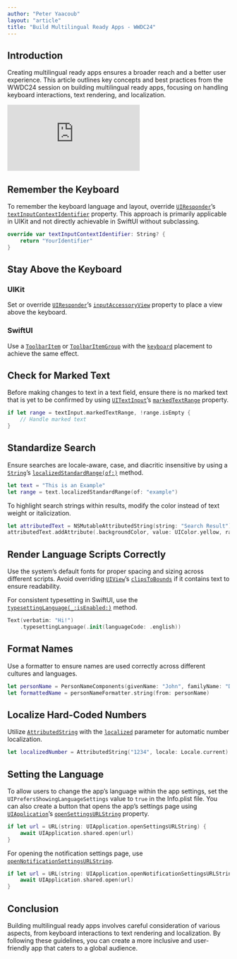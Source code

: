 ```yaml
---
author: "Peter Yaacoub"
layout: "article"
title: "Build Multilingual Ready Apps - WWDC24"
---
```


## Introduction

Creating multilingual ready apps ensures a broader reach and a better user experience. This article outlines key concepts and best practices from the WWDC24 session on building multilingual ready apps, focusing on handling keyboard interactions, text rendering, and localization.

<iframe allowfullscreen allow="accelerometer; autoplay; clipboard-write; encrypted-media; gyroscope; picture-in-picture" class="youtube" frameborder="0" src="https://www.youtube.com/embed/b9SdW3kUJXY?si=0zxwCu0jpvbIFKRU" title="YouTube video player"></iframe>

## Remember the Keyboard

To remember the keyboard language and layout, override [`UIResponder`](https://developer.apple.com/documentation/uikit/uiresponder)’s [`textInputContextIdentifier`](https://developer.apple.com/documentation/uikit/uiresponder/1621091-textinputcontextidentifier) property. This approach is primarily applicable in UIKit and not directly achievable in SwiftUI without subclassing.

```swift
override var textInputContextIdentifier: String? {
    return "YourIdentifier"
}
```

## Stay Above the Keyboard

### UIKit

Set or override [`UIResponder`](https://developer.apple.com/documentation/uikit/uiresponder)’s [`inputAccessoryView`](https://developer.apple.com/documentation/uikit/uiresponder/1621119-inputaccessoryview) property to place a view above the keyboard.

### SwiftUI

Use a [`ToolbarItem`](https://developer.apple.com/documentation/swiftui/toolbaritem) or [`ToolbarItemGroup`](https://developer.apple.com/documentation/swiftui/toolbaritemgroup) with the [`keyboard`](https://developer.apple.com/documentation/swiftui/toolbaritemplacement/keyboard) placement to achieve the same effect.

## Check for Marked Text

Before making changes to text in a text field, ensure there is no marked text that is yet to be confirmed by using [`UITextInput`](https://developer.apple.com/documentation/uikit/uitextinput)’s [`markedTextRange`](https://developer.apple.com/documentation/uikit/uitextinput/1614489-markedtextrange) property.

```swift
if let range = textInput.markedTextRange, !range.isEmpty {
    // Handle marked text
}
```

## Standardize Search

Ensure searches are locale-aware, case, and diacritic insensitive by using a [`String`](https://developer.apple.com/documentation/swift/string)’s [`localizedStandardRange(of:)`](https://developer.apple.com/documentation/foundation/nsstring/1413574-localizedstandardrange) method.

```swift
let text = "This is an Example"
let range = text.localizedStandardRange(of: "example")
```

To highlight search strings within results, modify the color instead of text weight or italicization.

```swift
let attributedText = NSMutableAttributedString(string: "Search Result")
attributedText.addAttribute(.backgroundColor, value: UIColor.yellow, range: range)
```

## Render Language Scripts Correctly

Use the system’s default fonts for proper spacing and sizing across different scripts. Avoid overriding [`UIView`](https://developer.apple.com/documentation/uikit/uiview)’s [`clipsToBounds`](https://developer.apple.com/documentation/uikit/uiview/1622415-clipstobounds) if it contains text to ensure readability.

For consistent typesetting in SwiftUI, use the [`typesettingLanguage(_:isEnabled:)`](https://developer.apple.com/documentation/swiftui/view/typesettinglanguage(_:isenabled:)-4ldzm) method.

```swift
Text(verbatim: "Hi!")
    .typesettingLanguage(.init(languageCode: .english))
```

## Format Names

Use a formatter to ensure names are used correctly across different cultures and languages.

```swift
let personName = PersonNameComponents(givenName: "John", familyName: "Doe")
let formattedName = personNameFormatter.string(from: personName)
```

## Localize Hard-Coded Numbers

Utilize [`AttributedString`](https://developer.apple.com/documentation/foundation/attributedstring) with the [`localized`](https://developer.apple.com/documentation/foundation/attributedstring/3867590-init) parameter for automatic number localization.

```swift
let localizedNumber = AttributedString("1234", locale: Locale.current)
```

## Setting the Language

To allow users to change the app’s language within the app settings, set the `UIPrefersShowingLanguageSettings` value to `true` in the Info.plist file. You can also create a button that opens the app’s settings page using [`UIApplication`](https://developer.apple.com/documentation/uikit/uiapplication/)’s [`openSettingsURLString`](https://developer.apple.com/documentation/uikit/uiapplication/1623042-opensettingsurlstring/) property.

```swift
if let url = URL(string: UIApplication.openSettingsURLString) {
    await UIApplication.shared.open(url)
}
```

For opening the notification settings page, use [`openNotificationSettingsURLString`](https://developer.apple.com/documentation/uikit/uiapplication/4013180-opennotificationsettingsurlstrin).

```swift
if let url = URL(string: UIApplication.openNotificationSettingsURLString) {
    await UIApplication.shared.open(url)
}
```

## Conclusion

Building multilingual ready apps involves careful consideration of various aspects, from keyboard interactions to text rendering and localization. By following these guidelines, you can create a more inclusive and user-friendly app that caters to a global audience.
